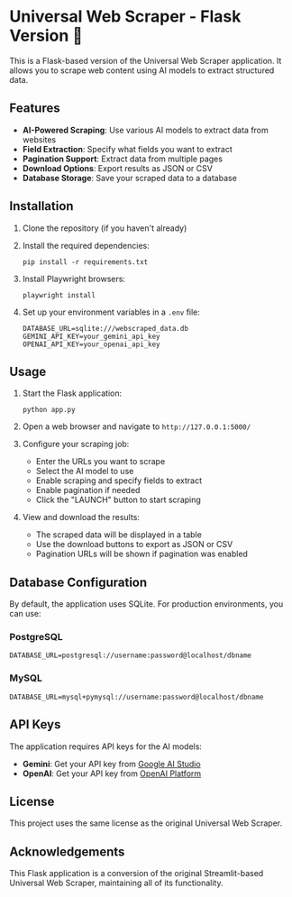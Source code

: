 # Universal Web Scraper - Flask Version 🦑

This is a Flask-based version of the Universal Web Scraper application. It allows you to scrape web content using AI models to extract structured data.

## Features

- **AI-Powered Scraping**: Use various AI models to extract data from websites
- **Field Extraction**: Specify what fields you want to extract
- **Pagination Support**: Extract data from multiple pages
- **Download Options**: Export results as JSON or CSV
- **Database Storage**: Save your scraped data to a database

## Installation

1. Clone the repository (if you haven't already)

2. Install the required dependencies:
   ```
   pip install -r requirements.txt
   ```

3. Install Playwright browsers:
   ```
   playwright install
   ```

4. Set up your environment variables in a `.env` file:
   ```
   DATABASE_URL=sqlite:///webscraped_data.db
   GEMINI_API_KEY=your_gemini_api_key
   OPENAI_API_KEY=your_openai_api_key
   ```

## Usage

1. Start the Flask application:
   ```
   python app.py
   ```

2. Open a web browser and navigate to `http://127.0.0.1:5000/`

3. Configure your scraping job:
   - Enter the URLs you want to scrape
   - Select the AI model to use
   - Enable scraping and specify fields to extract
   - Enable pagination if needed
   - Click the "LAUNCH" button to start scraping

4. View and download the results:
   - The scraped data will be displayed in a table
   - Use the download buttons to export as JSON or CSV
   - Pagination URLs will be shown if pagination was enabled

## Database Configuration

By default, the application uses SQLite. For production environments, you can use:

### PostgreSQL
```
DATABASE_URL=postgresql://username:password@localhost/dbname
```

### MySQL
```
DATABASE_URL=mysql+pymysql://username:password@localhost/dbname
```

## API Keys

The application requires API keys for the AI models:

- **Gemini**: Get your API key from [Google AI Studio](https://makersuite.google.com/)
- **OpenAI**: Get your API key from [OpenAI Platform](https://platform.openai.com/)

## License

This project uses the same license as the original Universal Web Scraper.

## Acknowledgements

This Flask application is a conversion of the original Streamlit-based Universal Web Scraper, maintaining all of its functionality. 
